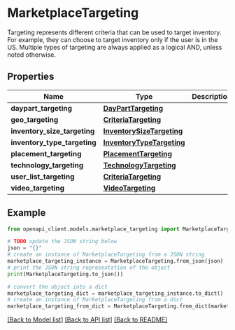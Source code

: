 # MarketplaceTargeting

Targeting represents different criteria that can be used to target inventory. For example, they can choose to target inventory only if the user is in the US. Multiple types of targeting are always applied as a logical AND, unless noted otherwise.

## Properties

Name | Type | Description | Notes
------------ | ------------- | ------------- | -------------
**daypart_targeting** | [**DayPartTargeting**](DayPartTargeting.md) |  | [optional] 
**geo_targeting** | [**CriteriaTargeting**](CriteriaTargeting.md) |  | [optional] 
**inventory_size_targeting** | [**InventorySizeTargeting**](InventorySizeTargeting.md) |  | [optional] 
**inventory_type_targeting** | [**InventoryTypeTargeting**](InventoryTypeTargeting.md) |  | [optional] 
**placement_targeting** | [**PlacementTargeting**](PlacementTargeting.md) |  | [optional] 
**technology_targeting** | [**TechnologyTargeting**](TechnologyTargeting.md) |  | [optional] 
**user_list_targeting** | [**CriteriaTargeting**](CriteriaTargeting.md) |  | [optional] 
**video_targeting** | [**VideoTargeting**](VideoTargeting.md) |  | [optional] 

## Example

```python
from openapi_client.models.marketplace_targeting import MarketplaceTargeting

# TODO update the JSON string below
json = "{}"
# create an instance of MarketplaceTargeting from a JSON string
marketplace_targeting_instance = MarketplaceTargeting.from_json(json)
# print the JSON string representation of the object
print(MarketplaceTargeting.to_json())

# convert the object into a dict
marketplace_targeting_dict = marketplace_targeting_instance.to_dict()
# create an instance of MarketplaceTargeting from a dict
marketplace_targeting_from_dict = MarketplaceTargeting.from_dict(marketplace_targeting_dict)
```
[[Back to Model list]](../README.md#documentation-for-models) [[Back to API list]](../README.md#documentation-for-api-endpoints) [[Back to README]](../README.md)


